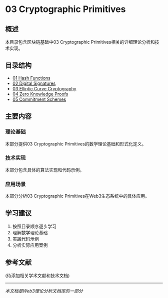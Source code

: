 # 03 Cryptographic Primitives

## 概述

本目录包含区块链基础中03 Cryptographic Primitives相关的详细理论分析和技术实现。

## 目录结构

- [01 Hash Functions](01_Hash_Functions/README.md)
- [02 Digital Signatures](02_Digital_Signatures/README.md)
- [03 Elliptic Curve Cryptography](03_Elliptic_Curve_Cryptography/README.md)
- [04 Zero Knowledge Proofs](04_Zero_Knowledge_Proofs/README.md)
- [05 Commitment Schemes](05_Commitment_Schemes/README.md)

## 主要内容

### 理论基础

本部分提供03 Cryptographic Primitives的数学理论基础和形式化定义。

### 技术实现

本部分包含具体的算法实现和代码示例。

### 应用场景

本部分分析03 Cryptographic Primitives在Web3生态系统中的具体应用。

## 学习建议

1. 按照目录顺序逐步学习
2. 理解数学理论基础
3. 实践代码示例
4. 分析实际应用案例

## 参考文献

(待添加相关学术文献和技术文档)

---

*本文档是Web3理论分析文档库的一部分*
